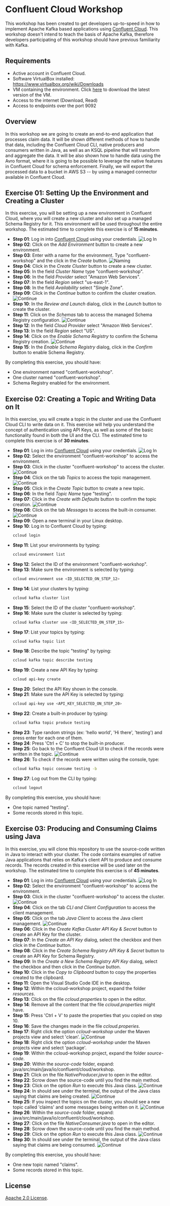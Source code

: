 # Confluent Cloud Workshop
This workshop has been created to get developers up-to-speed in how to implement Apache Kafka based applications using [Confluent Cloud](https://www.confluent.io/confluent-cloud). This workshop doesn't intend to teach the basis of Apache Kafka, therefore developers participating of this workshop should have previous familiarity with Kafka.

## Requirements

- Active account in Confluent Cloud.
- Software VirtualBox installed: https://www.virtualbox.org/wiki/Downloads
- VM containing the environment. Click [here](https://riferrei-sharing.s3-accelerate.amazonaws.com/confluent-workshop.zip) to download the latest version of the VM.
- Access to the internet (Download, Read)
- Access to endpoints over the port 9092

## Overview

In this workshop we are going to create an end-to-end application that processes claim data. It will be shown different methods of how to handle that data, including the Confluent Cloud CLI, native producers and consumers written in Java, as well as an KSQL pipeline that will transform and aggregate the data. It will be also shown how to handle data using the Avro format, where it is going to be possible to leverage the native features in Confluent Cloud for schema enforcement. Finally, we will export the processed data to a bucket in AWS S3 -- by using a managed connector available in Confluent Cloud.

## Exercise 01: Setting Up the Environment and Creating a Cluster

In this exercise, you will be setting up a new environment in Confluent Cloud, where you will create a new cluster and also set up a managed Schema Registry for it. This environment will be used throughout the entire workshop. The estimated time to complete this exercise is of **15 minutes**.

- **Step 01**: Log in into [Confluent Cloud](https://confluent.cloud/login) using your credentials.
  ![Log In](images/exer01/step01.png)
- **Step 02**: Click on the *Add Environment* button to create a new environment.
- **Step 03**: Enter with a name for the environment. Type "confluent-workshop" and the click in the *Create* button.
  ![Naming](images/exer01/step03.png)
- **Step 04**: Click in the *Create Cluster* button to create a new cluster.
- **Step 05**: In the field *Cluster Name* type "confluent-workshop".
- **Step 06**: In the field *Provider* select "Amazon Web Services".
- **Step 07**: In the field *Region* select "us-east-1".
- **Step 08**: In the field *Availability* select "Single Zone".
- **Step 09**: Click in the *Continue* button to confirm the cluster creation.
  ![Continue](images/exer01/step09.png)
- **Step 10**: In the *Review and Launch* dialog, click in the *Launch* button to create the cluster.
- **Step 11**: Click on the *Schemas* tab to access the managed Schema Registry configuration.
  ![Continue](images/exer01/step11.png)
- **Step 12**: In the field *Cloud Provider* select "Amazon Web Services".
- **Step 13**: In the field *Region* select "US".
- **Step 14**: Click on the *Enable Schema Registry* to confirm the Schema Registry creation.
  ![Continue](images/exer01/step14.png)
- **Step 15**: In the *Enable Schema Registry* dialog, click in the *Confirm* button to enable Schema Registry.

By completing this exercise, you should have:

- One environment named "confluent-workshop".
- One cluster named "confluent-workshop".
- Schema Registry enabled for the environment.

## Exercise 02: Creating a Topic and Writing Data on It

In this exercise, you will create a topic in the cluster and use the Confluent Cloud CLI to write data on it. This exercise will help you understand the concept of authentication using API Keys, as well as some of the basic functionality found in both the UI and the CLI. The estimated time to complete this exercise is of **30 minutes**.

- **Step 01**: Log in into [Confluent Cloud](https://confluent.cloud/login) using your credentials.
  ![Log In](images/exer01/step01.png)
- **Step 02**: Select the environment "confluent-workshop" to access the environment.
- **Step 03**: Click in the cluster "confluent-workshop" to access the cluster.
  ![Continue](images/exer02/step03.png)
- **Step 04**: Click on the tab *Topics* to access the topic management.
  ![Continue](images/exer02/step04.png)
- **Step 05**: Click in the *Create Topic* button to create a new topic.
- **Step 06**: In the field *Topic Name* type "testing".
- **Step 07**: Click in the *Create with Defaults* button to confirm the topic creation.
  ![Continue](images/exer02/step07.png)
- **Step 08**: Click on the tab *Messages* to access the built-in consumer.
  ![Continue](images/exer02/step08.png)
- **Step 09**: Open a new terminal in your Linux desktop.
- **Step 10**: Log in to Confluent Cloud by typing:
  ```bash
  ccloud login
  ```
- **Step 11**: List your environments by typing:
  ```bash
  ccloud environment list
  ```
- **Step 12**: Select the ID of the environment "confluent-workshop".
- **Step 13**: Make sure the environment is selected by typing:
  ```bash
  ccloud environment use <ID_SELECTED_ON_STEP_12>
  ```
- **Step 14**: List your clusters by typing:
  ```bash
  ccloud kafka cluster list
  ```
- **Step 15**: Select the ID of the cluster "confluent-workshop".
- **Step 16**: Make sure the cluster is selected by typing:
  ```bash
  ccloud kafka cluster use <ID_SELECTED_ON_STEP_15>
  ```
- **Step 17**: List your topics by typing:
  ```bash
  ccloud kafka topic list
  ```
- **Step 18**: Describe the topic "testing" by typing:
  ```bash
  ccloud kafka topic describe testing
  ```
- **Step 19**: Create a new API Key by typing:
  ```bash
  ccloud api-key create
  ```
- **Step 20**: Select the API Key shown in the console.
- **Step 21**: Make sure the API Key is selected by typing:
  ```bash
  ccloud api-key use <API_KEY_SELECTED_ON_STEP_20>
  ```
- **Step 22**: Create a built-in producer by typing:
  ```bash
  ccloud kafka topic produce testing
  ```
- **Step 23**: Type random strings (ex: 'hello world', 'Hi there', 'testing') and press enter for each one of them.
- **Step 24**: Press 'Ctrl + C' to stop the built-in producer.
- **Step 25**: Go back to the Confluent Cloud UI to check if the records were written in the topic.
  ![Continue](images/exer02/step25.png)
- **Step 26**: To check if the records were written using the console, type:
  ```bash
  ccloud kafka topic consume testing -b
  ```
- **Step 27**: Log out from the CLI by typing:
  ```bash
  ccloud logout
  ```

By completing this exercise, you should have:

- One topic named "testing".
- Some records stored in this topic.

## Exercise 03: Producing and Consuming Claims using Java

In this exercise, you will clone this repository to use the source-code written in Java to interact with your cluster. The code contains examples of native Java applications that relies on Kafka's client API to produce and consume records. The records created in this exercise will be used later on the workshop. The estimated time to complete this exercise is of **45 minutes**.

- **Step 01**: Log in into [Confluent Cloud](https://confluent.cloud/login) using your credentials.
  ![Log In](images/exer01/step01.png)
- **Step 02**: Select the environment "confluent-workshop" to access the environment.
- **Step 03**: Click in the cluster "confluent-workshop" to access the cluster.
  ![Continue](images/exer02/step03.png)
- **Step 04**: Click on the tab *CLI and Client Configuration* to access the client management.
- **Step 05**: Click on the tab *Java Client* to access the Java client management.
  ![Continue](images/exer03/step05.png)
- **Step 06**: Click in the *Create Kafka Cluster API Key & Secret* button to create an API Key for the cluster.
- **Step 07**: In the *Create an API Key* dialog, select the checkbox and then click in the *Continue* button.
- **Step 08**: Click in the *Create Schema Registry API Key & Secret* button to create an API Key for Schema Registry.
- **Step 09**: In the *Create a New Schema Registry API Key* dialog, select the checkbox and then click in the *Continue* button.
- **Step 10**: Click in the *Copy to Clipboard* button to copy the properties created to the clipboard.
- **Step 11**: Open the Visual Studio Code IDE in the desktop.
- **Step 12**: Within the ccloud-workshop project, expand the folder *resources*.
- **Step 13**: Click on the file *ccloud.properties* to open in the editor.
- **Step 14**: Remove all the content that the file *ccloud.properties* might have.
- **Step 15**: Press 'Ctrl + V' to paste the properties that you copied on step 10.
- **Step 16**: Save the changes made in the file *ccloud.properies*.
- **Step 17**: Right click the option *ccloud-workshop* under the Maven projects view and select 'clean'.
  ![Continue](images/exer03/step17.png)
- **Step 18**: Right click the option *ccloud-workshop* under the Maven projects view and select 'package'.
- **Step 19**: Within the ccloud-workshop project, expand the folder *source-code*.
- **Step 20**: Within the *source-code* folder, expand: java/src/main/java/io/confluent/cloud/workshop.
- **Step 21**: Click on the file *NativeProducer.java* to open in the editor.
- **Step 22**: Scrow down the source-code until you find the main method.
- **Step 23**: Click on the option *Run* to execute this Java class.
  ![Continue](images/exer03/step24.png)
- **Step 24**: In should see under the terminal, the output of the Java class saying that claims are being created.
  ![Continue](images/exer03/step25.png)
- **Step 25**: If you inspect the topics on the cluster, you should see a new topic called 'claims' and some messages being written on it.
  ![Continue](images/exer03/step26.png)
- **Step 26**: Within the *source-code* folder, expand: java/src/main/java/io/confluent/cloud/workshop.
- **Step 27**: Click on the file *NativeConsumer.java* to open in the editor.
- **Step 28**: Scrow down the source-code until you find the main method.
- **Step 29**: Click on the option *Run* to execute this Java class.
  ![Continue](images/exer03/step30.png)
- **Step 30**: In should see under the terminal, the output of the Java class saying that claims are being consumed.
  ![Continue](images/exer03/step31.png)

By completing this exercise, you should have:

- One new topic named "claims".
- Some records stored in this topic.

## License

[Apache 2.0 License](./LICENSE).